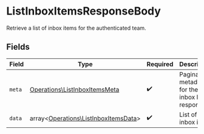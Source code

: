 # ListInboxItemsResponseBody

Retrieve a list of inbox items for the authenticated team.


## Fields

| Field                                                                                 | Type                                                                                  | Required                                                                              | Description                                                                           |
| ------------------------------------------------------------------------------------- | ------------------------------------------------------------------------------------- | ------------------------------------------------------------------------------------- | ------------------------------------------------------------------------------------- |
| `meta`                                                                                | [Operations\ListInboxItemsMeta](../../Models/Operations/ListInboxItemsMeta.md)        | :heavy_check_mark:                                                                    | Pagination metadata for the inbox list response.                                      |
| `data`                                                                                | array<[Operations\ListInboxItemsData](../../Models/Operations/ListInboxItemsData.md)> | :heavy_check_mark:                                                                    | List of inbox items                                                                   |